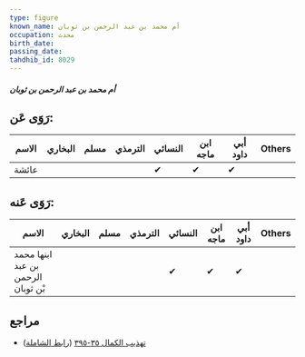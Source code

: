 ```yaml
---
type: figure
known_name: أم محمد بن عبد الرحمن بن ثوبان
occupation: محدث
birth_date:
passing_date:
tahdhib_id: 8029
---
```

##### أم محمد بن عبد الرحمن بن ثوبان

## رَوَى عَن:
| الاسم | البخاري | مسلم | الترمذي | النسائي | ابن ماجه | أبي داود | Others |
| ----- | ------- | ---- | ------- | ------- | -------- | -------- | ------ |
| عائشة |         |      |         | ✔       | ✔        | ✔        |        |
## رَوَى عَنه:
| الاسم                              | البخاري | مسلم | الترمذي | النسائي | ابن ماجه | أبي داود | Others |
| ---------------------------------- | ------- | ---- | ------- | ------- | -------- | -------- | ------ |
| ابنها محمد بن عبد الرحمن بْن ثوبان |         |      |         | ✔       | ✔        | ✔        |        |
## مراجع
- [تهذيب الكمال ٣٥-٣٩٥](obsidian://open?vault=Tahdhib-al-Kamal&file=Figures/٨٠٢٩-أم%20محمد%20بن%20عبد%20الرحمن%20بن%20ثوبان) ([رابط الشاملة](https://shamela.ws/book/3722/18994))